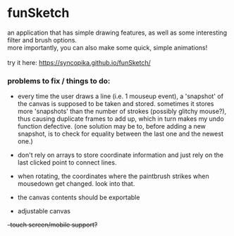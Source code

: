 # funSketch    
an application that has simple drawing features, as well as some interesting filter and brush options.    
more importantly, you can also make some quick, simple animations! 
<br>    
try it here: https://syncopika.github.io/funSketch/
<br>    
### problems to fix / things to do:    
- every time the user draws a line (i.e. 1 mouseup event), a 'snapshot' of the canvas is supposed to be taken and stored. sometimes it
stores more 'snapshots' than the number of strokes (possibly glitchy mouse?), thus causing duplicate frames to add up, which in turn makes my undo function defective. (one solution may be to, before adding a new snapshot, is to check for equality between the last one and the newest one.)    
      
- don't rely on arrays to store coordinate information and just rely on the last clicked point to connect lines.    
    
- when rotating, the coordinates where the paintbrush strikes when mousedown get changed. look into that.    
    
- the canvas contents should be exportable     
    
- adjustable canvas    
    
    
~~-touch screen/mobile support?~~

